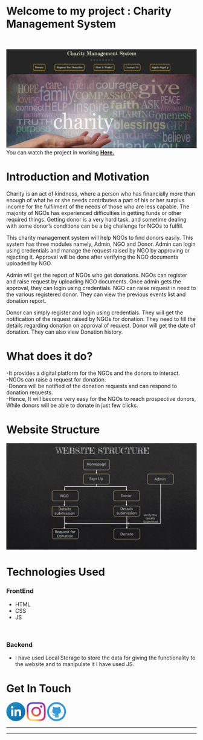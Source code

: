 # Welcome to my project : Charity Management System
<br>

[![Welcome Screen](IMAGES/Welcome.jpeg)][Youtube]
You can watch the project in working **[Here.][Youtube]**

# Introduction and Motivation

Charity is an act of kindness, where a person who has financially more than enough of what he or she needs contributes a part of his or her surplus income for the fulfilment of the needs of those who are less capable. The majority of NGOs has experienced difficulties in getting funds or other required things. Getting donor is a very hard task, and sometime dealing with some donor’s conditions can be a big challenge for NGOs to fulfill.<br>

This charity management system will help NGOs to find donors easily. This system has three modules namely, Admin, NGO and Donor. Admin can login using credentials and manage the request raised by NGO by approving or rejecting it. Approval will be done after verifying the NGO documents uploaded by NGO.<br>

Admin will get the report of NGOs who get donations. NGOs can register and raise request by uploading NGO documents. Once admin gets the approval, they can login using credentials. NGO can raise request in need to the various registered donor. They can view the previous events list and donation report.<br>

Donor can simply register and login using credentials. They will get the notification of the request raised by NGOs for donation. They need to fill the details regarding donation on approval of request. Donor will get the date of donation. They can also view Donation history.

# What does it do?
-It provides a digital platform for the NGOs and the donors to interact.<br>
-NGOs can raise a request for donation.<br>
-Donors will be notified of the donation requests and can respond to donation requests.<br>
-Hence, It will become very easy for the NGOs to reach prospective donors, While donors will be able to donate in just few clicks.
# Website Structure
![Website Structure](IMAGES/WebsiteStructure.jpeg)

# Technologies Used
### FrontEnd
- HTML<br>
- CSS<br>
- JS<br>
<br>

### Backend
- I have used Local Storage to store the data for giving the functionality to the website and to manipulate it I have used JS.

# Get In Touch
[![](IMAGES/linkedin.png)][LinkedIn]
[![](IMAGES/instagram.png)][Instagram]
[![](IMAGES/github.png)][GitHub]
**********
*********


[Youtube]: <https://youtu.be/pc-hVD-qUNM>
[Instagram]: <https://www.instagram.com/pmohit_404/>
[LinkedIn]: <https://www.linkedin.com/in/aystic/>
[GitHub]: <https://github.com/aystic>